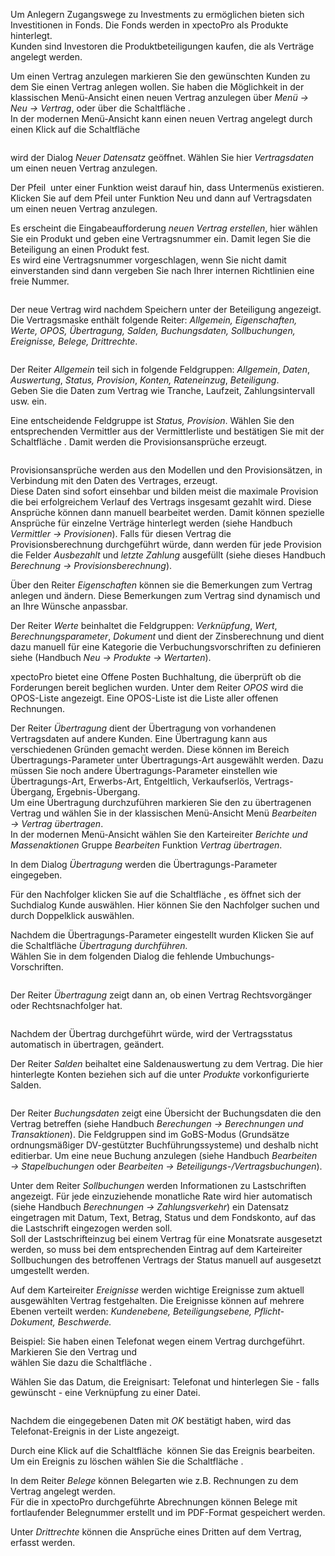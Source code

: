 <!DOCTYPE html>
<html>
<head>
<meta charset="utf-8">
<meta name="viewport" content="width=device-width, initial-scale=1.0">
<title>300_Vertragsdaten.md</title>
<link rel="stylesheet" href="https://stackedit.io/res-min/themes/base.css" />
<script type="text/javascript" src="https://cdn.mathjax.org/mathjax/latest/MathJax.js?config=TeX-AMS_HTML"></script>
</head>
<body><div class="container"><p>Um Anlegern Zugangswege zu Investments zu ermöglichen  bieten sich Investitionen in Fonds. Die Fonds werden in xpectoPro als Produkte hinterlegt.  <br>
Kunden sind Investoren die Produktbeteiligungen kaufen, die als Verträge angelegt werden.</p>

<p>Um einen Vertrag anzulegen markieren Sie den gewünschten Kunden zu dem Sie einen Vertrag anlegen wollen. Sie haben die Möglichkeit in der klassischen Menü-Ansicht einen neuen Vertrag anzulegen über <em>Menü → Neu → Vertrag</em>, oder über die Schaltfläche <img src="http://xpecto.github.io/docs/img/img_1461150969976.png" alt="" title="">. <br>
In der modernen Menü-Ansicht kann einen neuen Vertrag angelegt durch einen Klick auf die Schaltfläche </p>

<p><img src="http://xpecto.github.io/docs/img/img_1461153154297.png" alt="" title=""></p>

<p>wird der Dialog <em>Neuer Datensatz</em> geöffnet. Wählen Sie hier <em>Vertragsdaten</em> um einen neuen Vertrag anzulegen. <br>
<img src="http://xpecto.github.io/docs/img/img_1461151680852.png" alt="" title=""></p>

<p>Der Pfeil  <img src="http://xpecto.github.io/docs/img/img_1461153569579.png" alt="" title=""> unter einer Funktion  weist darauf hin, dass Untermenüs existieren. Klicken Sie auf dem Pfeil unter Funktion Neu und dann auf Vertragsdaten um einen neuen Vertrag anzulegen. <br>
<img src="http://xpecto.github.io/docs/img/img_1461151120846.png" alt="" title=""></p>

<p>Es erscheint die Eingabeaufforderung <em>neuen Vertrag erstellen</em>, hier wählen Sie ein Produkt und geben eine Vertragsnummer ein. Damit legen Sie die Beteiligung an einen Produkt fest.  <br>
Es wird eine Vertragsnummer vorgeschlagen, wenn Sie nicht damit einverstanden sind dann vergeben Sie nach Ihrer internen Richtlinien eine freie Nummer.</p>

<p><img src="http://xpecto.github.io/docs/img/img_1461151200710.png" alt="" title=""></p>

<p>Der neue Vertrag wird nachdem Speichern unter der Beteiligung angezeigt. <br>
Die Vertragsmaske enthält folgende Reiter: <em>Allgemein, Eigenschaften, Werte, OPOS, Übertragung, Salden, Buchungsdaten, Sollbuchungen, Ereignisse, Belege, Drittrechte</em>.</p>

<p><img src="http://xpecto.github.io/docs/img/img_1461151792103.png" alt="" title=""></p>

<p>Der Reiter <em>Allgemein</em> teil sich in folgende Feldgruppen: <em>Allgemein</em>, <em>Daten</em>, <em>Auswertung</em>, <em>Status, Provision</em>, <em>Konten, Rateneinzug</em>,  <em>Beteiligung</em>.  <br>
Geben Sie die Daten zum Vertrag wie Tranche, Laufzeit, Zahlungsintervall usw. ein. </p>

<p>Eine entscheidende Feldgruppe  ist <em>Status, Provision</em>. Wählen Sie den entsprechenden Vermittler aus der Vermittlerliste  und bestätigen Sie mit der Schaltfläche <img src="http://xpecto.github.io/docs/img/img_1461153950083.png" alt="" title="">. Damit werden die Provisionsansprüche erzeugt.</p>

<p><img src="http://xpecto.github.io/docs/img/img_1461152188930.png" alt="" title=""></p>

<p>Provisionsansprüche werden aus den Modellen und den Provisionsätzen, in Verbindung mit den Daten des Vertrages, erzeugt.  <br>
Diese Daten sind sofort einsehbar und bilden meist die maximale Provision die bei erfolgreichem Verlauf des Vertrags insgesamt gezahlt wird. Diese Ansprüche können dann manuell bearbeitet werden. Damit können spezielle Ansprüche für einzelne Verträge hinterlegt werden (siehe Handbuch <em>Vermittler → Provisionen</em>). Falls für diesen Vertrag die Provisionsberechnung durchgeführt würde, dann werden für jede Provision die Felder <em>Ausbezahlt</em> und <em>letzte Zahlung</em> ausgefüllt (siehe dieses Handbuch <em>Berechnung → Provisionsberechnung</em>).</p>

<p>Über den Reiter <em>Eigenschaften</em> können sie die Bemerkungen zum Vertrag anlegen und ändern.  Diese Bemerkungen zum Vertrag sind dynamisch und an Ihre Wünsche anpassbar. </p>

<p>Der Reiter <em>Werte</em> beinhaltet die Feldgruppen: <em>Verknüpfung</em>, <em>Wert</em>, <em>Berechnungsparameter</em>, <em>Dokument</em> und dient der Zinsberechnung und dient dazu manuell für eine Kategorie die Verbuchungsvorschriften zu definieren siehe (Handbuch <em>Neu → Produkte → Wertarten</em>). </p>

<p>xpectoPro bietet eine Offene Posten Buchhaltung, die überprüft ob die Forderungen bereit beglichen wurden. Unter dem Reiter <em>OPOS</em> wird die OPOS-Liste angezeigt. Eine OPOS-Liste ist die Liste aller offenen Rechnungen. </p>

<p>Der Reiter <em>Übertragung</em> dient der Übertragung von vorhandenen Vertragsdaten auf andere Kunden. Eine Übertragung kann aus verschiedenen Gründen gemacht werden. Diese können im Bereich Übertragungs-Parameter unter Übertragungs-Art ausgewählt werden. Dazu müssen Sie noch andere Übertragungs-Parameter einstellen wie Übertragungs-Art, Erwerbs-Art, Entgeltlich, Verkaufserlös, Vertrags-Übergang, Ergebnis-Übergang. <br>
Um eine Übertragung durchzuführen markieren Sie den zu übertragenen Vertrag und wählen Sie in der klassischen Menü-Ansicht Menü <em>Bearbeiten →  Vertrag übertragen</em>.  <br>
In der modernen Menü-Ansicht wählen Sie den Karteireiter <em>Berichte und Massenaktionen</em> Gruppe <em>Bearbeiten</em> Funktion <em>Vertrag übertragen</em>. <br>
 <img src="http://xpecto.github.io/docs/img/img_1461156880109.png" alt="" title=""> </p>

<p>In dem Dialog <em>Übertragung</em> werden die Übertragungs-Parameter eingegeben.</p>

<p>Für den Nachfolger klicken Sie auf die Schaltfläche <img src="http://xpecto.github.io/docs/img/img_1461157251381.png" alt="" title="">, es öffnet sich der Suchdialog Kunde auswählen. Hier können Sie den Nachfolger suchen und durch Doppelklick auswählen.</p>

<p>Nachdem die Übertragungs-Parameter eingestellt wurden Klicken Sie auf die Schaltfläche <em>Übertragung durchführen.</em> <br>
Wählen Sie in dem folgenden Dialog die fehlende Umbuchungs-Vorschriften.</p>

<p><img src="http://xpecto.github.io/docs/img/img_1443173762535.png" alt="" title=""></p>

<p>Der Reiter <em>Übertragung</em> zeigt dann an, ob einen Vertrag Rechtsvorgänger oder Rechtsnachfolger hat.</p>

<p><img src="http://xpecto.github.io/docs/img/img_1461157812980.png" alt="" title=""></p>

<p>Nachdem der Übertrag durchgeführt würde, wird der Vertragsstatus automatisch in übertragen, geändert.</p>

<p>Der Reiter <em>Salden</em> beihaltet eine Saldenauswertung zu dem Vertrag. Die hier hinterlegte Konten beziehen sich auf die unter <em>Produkte</em> vorkonfigurierte Salden.</p>

<p><img src="http://xpecto.github.io/docs/img/img_1461159004275.png" alt="" title=""></p>

<p>Der Reiter <em>Buchungsdaten</em> zeigt eine Übersicht der Buchungsdaten die den Vertrag betreffen (siehe Handbuch <em>Berechungen → Berechnungen und Transaktionen</em>). Die Feldgruppen sind im GoBS-Modus (Grundsätze ordnungsmäßiger DV-gestützter Buchführungssysteme) und deshalb nicht editierbar. Um eine neue Buchung anzulegen (siehe Handbuch <em>Bearbeiten → Stapelbuchungen</em> oder <em>Bearbeiten → Beteiligungs-/Vertragsbuchungen</em>).</p>

<p>Unter dem Reiter <em>Sollbuchungen</em> werden Informationen zu Lastschriften angezeigt. Für jede einzuziehende monatliche Rate wird hier automatisch (siehe Handbuch <em>Berechnungen → Zahlungsverkehr</em>) ein Datensatz eingetragen mit Datum, Text, Betrag, Status und dem Fondskonto, auf das die Lastschrift eingezogen werden soll. <br>
Soll der Lastschrifteinzug bei einem Vertrag für eine  Monatsrate ausgesetzt werden, so muss bei dem entsprechenden Eintrag auf dem Karteireiter Sollbuchungen des betroffenen Vertrags der Status manuell auf ausgesetzt umgestellt werden.</p>

<p>Auf dem Karteireiter <em>Ereignisse</em> werden wichtige Ereignisse zum aktuell ausgewählten Vertrag festgehalten.  Die Ereignisse können auf mehrere Ebenen verteilt werden: <em>Kundenebene, Beteiligungsebene, Pflicht-Dokument, Beschwerde.</em> </p>

<p>Beispiel: Sie haben einen Telefonat wegen einem Vertrag durchgeführt. Markieren Sie den Vertrag und <br>
wählen Sie dazu die Schaltfläche <img src="http://xpecto.github.io/docs/img/img_1461159119190.png" alt="" title="">.</p>

<p>Wählen Sie das Datum, die Ereignisart: Telefonat und hinterlegen Sie - falls gewünscht - eine Verknüpfung zu einer Datei. </p>

<p><img src="http://xpecto.github.io/docs/img/img_1461159331075.png" alt="" title=""></p>

<p>Nachdem die eingegebenen Daten mit <em>OK</em> bestätigt haben, wird das Telefonat-Ereignis in der Liste  angezeigt.</p>

<p>Durch eine Klick auf die Schaltfläche <img src="http://xpecto.github.io/docs/img/img_1461159194556.png" alt="" title=""> können Sie das Ereignis bearbeiten. Um ein Ereignis zu löschen wählen Sie die Schaltfläche <img src="http://xpecto.github.io/docs/img/img_1461159231005.png" alt="" title="">.</p>

<p>In dem Reiter <em>Belege</em> können Belegarten wie z.B. Rechnungen zu dem Vertrag angelegt werden. <br>
Für die in xpectoPro durchgeführte Abrechnungen können Belege mit fortlaufender Belegnummer erstellt und im PDF-Format gespeichert werden.</p>

<p>Unter <em>Drittrechte</em> können die Ansprüche eines Dritten auf dem Vertrag, erfasst werden. </p></div></body>
</html>